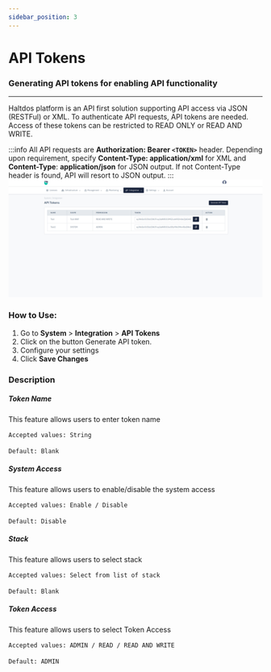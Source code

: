 ```yaml
---
sidebar_position: 3
---
```


# API Tokens 

### Generating API tokens for enabling API functionality

---

Haltdos platform is an API first solution supporting API access via JSON (RESTFul) or XML. To authenticate API requests, API tokens are needed. Access of these tokens can be restricted to READ ONLY or READ AND WRITE.

:::info
All API requests are **Authorization: Bearer `<TOKEN>`** header. Depending upon requirement, specify **Content-Type: application/xml** for XML and **Content-Type**: **application/json** for JSON output. If not Content-Type header is found, API will resort to JSON output. 
:::
![APIToken](/img/waf/v8/docs/Platformapitoken.png)

### How to Use:

1. Go to **System** > **Integration** > **API Tokens**
2. Click on the button  Generate API token.
3. Configure your settings
4. Click **Save Changes**

### Description

##### **Token Name**  

This feature allows users to enter token name

    Accepted values: String

    Default: Blank 

##### **System Access**  

This feature allows users to enable/disable the system access

    Accepted values: Enable / Disable

    Default: Disable 

##### **Stack**  

This feature allows users to select stack 

    Accepted values: Select from list of stack

    Default: Blank 

##### **Token Access**  

This feature allows users to select Token Access

    Accepted values: ADMIN / READ / READ AND WRITE

    Default: ADMIN 
